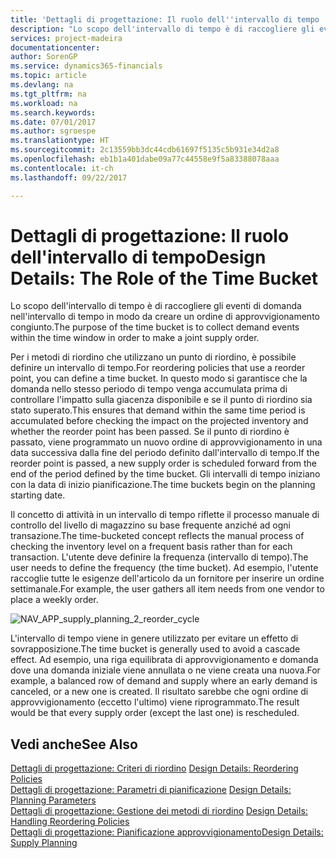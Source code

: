 ```yaml
---
title: 'Dettagli di progettazione: Il ruolo dell''intervallo di tempo | Microsoft Docs'
description: "Lo scopo dell'intervallo di tempo è di raccogliere gli eventi di domanda nell'intervallo di tempo in modo da creare un ordine di approvvigionamento congiunto."
services: project-madeira
documentationcenter: 
author: SorenGP
ms.service: dynamics365-financials
ms.topic: article
ms.devlang: na
ms.tgt_pltfrm: na
ms.workload: na
ms.search.keywords: 
ms.date: 07/01/2017
ms.author: sgroespe
ms.translationtype: HT
ms.sourcegitcommit: 2c13559bb3dc44cdb61697f5135c5b931e34d2a8
ms.openlocfilehash: eb1b1a401dabe09a77c44558e9f5a83388078aaa
ms.contentlocale: it-ch
ms.lasthandoff: 09/22/2017

---
```

# <a name="design-details-the-role-of-the-time-bucket"></a><span data-ttu-id="97a87-103">Dettagli di progettazione: Il ruolo dell'intervallo di tempo</span><span class="sxs-lookup"><span data-stu-id="97a87-103">Design Details: The Role of the Time Bucket</span></span>
<span data-ttu-id="97a87-104">Lo scopo dell'intervallo di tempo è di raccogliere gli eventi di domanda nell'intervallo di tempo in modo da creare un ordine di approvvigionamento congiunto.</span><span class="sxs-lookup"><span data-stu-id="97a87-104">The purpose of the time bucket is to collect demand events within the time window in order to make a joint supply order.</span></span>  
  
 <span data-ttu-id="97a87-105">Per i metodi di riordino che utilizzano un punto di riordino, è possibile definire un intervallo di tempo.</span><span class="sxs-lookup"><span data-stu-id="97a87-105">For reordering policies that use a reorder point, you can define a time bucket.</span></span> <span data-ttu-id="97a87-106">In questo modo si garantisce che la domanda nello stesso periodo di tempo venga accumulata prima di controllare l'impatto sulla giacenza disponibile e se il punto di riordino sia stato superato.</span><span class="sxs-lookup"><span data-stu-id="97a87-106">This ensures that demand within the same time period is accumulated before checking the impact on the projected inventory and whether the reorder point has been passed.</span></span> <span data-ttu-id="97a87-107">Se il punto di riordino è passato, viene programmato un nuovo ordine di approvvigionamento in una data successiva dalla fine del periodo definito dall'intervallo di tempo.</span><span class="sxs-lookup"><span data-stu-id="97a87-107">If the reorder point is passed, a new supply order is scheduled forward from the end of the period defined by the time bucket.</span></span> <span data-ttu-id="97a87-108">Gli intervalli di tempo iniziano con la data di inizio pianificazione.</span><span class="sxs-lookup"><span data-stu-id="97a87-108">The time buckets begin on the planning starting date.</span></span>  
  
 <span data-ttu-id="97a87-109">Il concetto di attività in un intervallo di tempo riflette il processo manuale di controllo del livello di magazzino su base frequente anziché ad ogni transazione.</span><span class="sxs-lookup"><span data-stu-id="97a87-109">The time-bucketed concept reflects the manual process of checking the inventory level on a frequent basis rather than for each transaction.</span></span> <span data-ttu-id="97a87-110">L'utente deve definire la frequenza (intervallo di tempo).</span><span class="sxs-lookup"><span data-stu-id="97a87-110">The user needs to define the frequency (the time bucket).</span></span> <span data-ttu-id="97a87-111">Ad esempio, l'utente raccoglie tutte le esigenze dell'articolo da un fornitore per inserire un ordine settimanale.</span><span class="sxs-lookup"><span data-stu-id="97a87-111">For example, the user gathers all item needs from one vendor to place a weekly order.</span></span>  
  
 ![](media/nav_app_supply_planning_2_reorder_cycle.png "NAV_APP_supply_planning_2_reorder_cycle")  
  
 <span data-ttu-id="97a87-112">L'intervallo di tempo viene in genere utilizzato per evitare un effetto di sovrapposizione.</span><span class="sxs-lookup"><span data-stu-id="97a87-112">The time bucket is generally used to avoid a cascade effect.</span></span> <span data-ttu-id="97a87-113">Ad esempio, una riga equilibrata di approvvigionamento e domanda dove una domanda iniziale viene annullata o ne viene creata una nuova.</span><span class="sxs-lookup"><span data-stu-id="97a87-113">For example, a balanced row of demand and supply where an early demand is canceled, or a new one is created.</span></span> <span data-ttu-id="97a87-114">Il risultato sarebbe che ogni ordine di approvvigionamento (eccetto l'ultimo) viene riprogrammato.</span><span class="sxs-lookup"><span data-stu-id="97a87-114">The result would be that every supply order (except the last one) is rescheduled.</span></span>  
  
## <a name="see-also"></a><span data-ttu-id="97a87-115">Vedi anche</span><span class="sxs-lookup"><span data-stu-id="97a87-115">See Also</span></span>  
 <span data-ttu-id="97a87-116">[Dettagli di progettazione: Criteri di riordino](design-details-reordering-policies.md) </span><span class="sxs-lookup"><span data-stu-id="97a87-116">[Design Details: Reordering Policies](design-details-reordering-policies.md) </span></span>  
 <span data-ttu-id="97a87-117">[Dettagli di progettazione: Parametri di pianificazione](design-details-planning-parameters.md) </span><span class="sxs-lookup"><span data-stu-id="97a87-117">[Design Details: Planning Parameters](design-details-planning-parameters.md) </span></span>  
 <span data-ttu-id="97a87-118">[Dettagli di progettazione: Gestione dei metodi di riordino](design-details-handling-reordering-policies.md) </span><span class="sxs-lookup"><span data-stu-id="97a87-118">[Design Details: Handling Reordering Policies](design-details-handling-reordering-policies.md) </span></span>  
 [<span data-ttu-id="97a87-119">Dettagli di progettazione: Pianificazione approvvigionamento</span><span class="sxs-lookup"><span data-stu-id="97a87-119">Design Details: Supply Planning</span></span>](design-details-supply-planning.md)
